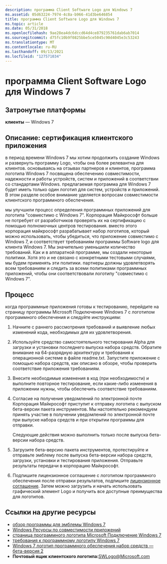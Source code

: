 ```yaml
---
description: программа Client Software Logo для Windows 7
ms.assetid: 05d63224-7974-4c8a-b966-41d3be646854
title: программа Client Software Logo для Windows 7
ms.topic: article
ms.date: 05/31/2018
ms.openlocfilehash: 9ae28ea4dc6dccd64d4ce879235761dab6ab7014
ms.sourcegitcommit: d75fc10b9f0825bbe5ce5045c90d4045e3c53243
ms.translationtype: MT
ms.contentlocale: ru-RU
ms.lasthandoff: 09/13/2021
ms.locfileid: "127571034"
---
```

# <a name="windows-7-client-software-logo-program"></a>программа Client Software Logo для Windows 7

## <a name="affected-platforms"></a>Затронутые платформы

 **клиенты** — Windows 7  


## <a name="description-client-application-certification"></a>Описание: сертификация клиентского приложения

в период времени Windows 7 мы хотим продолжить создание Windows и развернуть программу Logo, чтобы она более релевантна для клиентов. основываясь на отзывах партнеров и клиентов, программа логотипа Windows 7 посвящена обеспечению совместимости, надежности и работы устройств, систем и приложений в соответствии со стандартами Windows. предлагаемая программа для Windows 7 будет иметь только один логотип для систем, устройств и приложений. В этом разделе особое внимание уделяется вопросам совместимости клиентского программного обеспечения.

мы улучшили процесс определения программных приложений для логотипа "совместимо с Windows 7". Корпорация Майкрософт больше не потребует от разработчиков проверять их на сертификацию с помощью полномочных центров тестирования. вместо этого корпорация майкрософт разрабатывает набор логотипов, который можно использовать, чтобы убедиться, что приложение совместимо с Windows 7, и соответствует требованиям программы Software logo для клиента Windows 7. Мы значительно уменьшили количество требований. Как и в аппаратной программе, мы создали некоторые политики. Хотя это и не связано с конкретными тестовыми случаями, мы будем применять эти политики. партнеры должны удовлетворять всем требованиям и следить за всеми политиками программных приложений, чтобы они соответствовали логотипу "совместимо с Windows 7".

## <a name="process"></a>Процесс

когда программные приложения готовы к тестированию, перейдите на страницу программы Microsoft Подключение Windows 7 с логотипом программного обеспечения и следуйте инструкциям:

1.  Начните с раннего рассмотрения требований и выявление любых изменений кода, необходимых для их удовлетворения.
2.  Используйте средство самостоятельного тестирования Alpha для загрузки и установки последнего выпуска набора средств. Обратите внимание на 64-разрядную архитектуру и требования к операционной системе в файле readme.txt. Запустите приложение с помощью набора средств, как описано в обзоре, чтобы проверить соответствие приложения требованиям.
3.  Внесите необходимые изменения в код (при необходимости) и выполните повторное тестирование, если какие-либо изменения в приложении нужны, чтобы обеспечить соответствие требованиям.
4.  Согласие на получение уведомлений по электронной почте Корпорация Майкрософт приступит к отправку логотипа с выпуском бета-версии пакета инструментов. Мы настоятельно рекомендуем принять участие в получении уведомлений по электронной почте при выпуске набора средств и при открытии программы для отправки.

    Следующие действия можно выполнить только после выпуска бета-версии набора средств.

5.  Загрузите бета-версию пакета инструментов, протестируйте и отправьте эмблему после выпуска бета-версии набора средств, загрузки, установки и тестирования приложения. Отправьте результаты передачи в корпорацию Майкрософт.
6.  Подпишите лицензионное соглашение с логотипом программного обеспечения после отправки результатов, подпишите [лицензионное соглашение](/windows-hardware/drivers/dashboard/winqual-submission-tool--winqualexe-). Затем можно загрузить и начать использовать графический элемент Logo и получить все доступные преимущества для логотипов.

## <a name="links-to-other-resources"></a>Ссылки на другие ресурсы

-   [обзор программы для эмблемы Windows 7](https://msdn.microsoft.com/windows/dd203105.aspx)
-   [Windows Ресурсы по совместимости приложений](/windows/apps/desktop/)
-   [страница программного логотипа Microsoft Подключение Windows 7](/collaborate/connect-redirect?SiteID=831)
-   [требования к программному логотипу Windows 7](/previous-versions/windows/hardware/hck/dn641155(v=vs.85))
-   [Windows 7 логотип программного обеспечения набор средств — бета-версия 2](https://www.microsoft.com/windowsserver2008/en/us/isv.aspx)
-   **Почтовый ящик клиентского логотипа:**<SWLogo@Microsoft.com>

 

 
